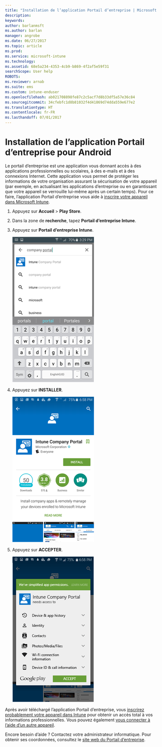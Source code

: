 ```yaml
---
title: "Installation de l’application Portail d’entreprise | Microsoft Docs"
description: 
keywords: 
author: barlanmsft
ms.author: barlan
manager: angrobe
ms.date: 06/27/2017
ms.topic: article
ms.prod: 
ms.service: microsoft-intune
ms.technology: 
ms.assetid: 68e5a234-4353-4cb9-b869-4f2af5e59f31
searchScope: User help
ROBOTS: 
ms.reviewer: arnab
ms.suite: ems
ms.custom: intune-enduser
ms.openlocfilehash: ab021708898fe87c2c5acf7d8b33df5a57e36c84
ms.sourcegitcommit: 34cfebfc1d8b81032f4d41869d74dda559e677e2
ms.translationtype: HT
ms.contentlocale: fr-FR
ms.lasthandoff: 07/01/2017
---
```

# <a name="install-the-company-portal-app-for-android"></a>Installation de l’application Portail d’entreprise pour Android

Le portail d’entreprise est une application vous donnant accès à des applications professionnelles ou scolaires, à des e-mails et à des connexions Internet. Cette application vous permet de protéger les informations de votre organisation assurant la sécurisation de votre appareil (par exemple, en actualisant les applications d’entreprise ou en garantissant que votre appareil se verrouille lui-même après un certain temps). Pour ce faire, l’application Portail d’entreprise vous aide à [inscrire votre appareil dans Microsoft Intune](what-happens-if-you-install-the-company-portal-app-and-enroll-your-device-in-intune-android.md).

1.  Appuyez sur **Accueil** > **Play Store**.

2.  Dans la zone de **recherche**, tapez **Portail d’entreprise Intune**.

3.  Appuyez sur **Portail d’entreprise Intune**.

    ![android-search-company-portal](./media/and-cpinstall-1-search-cp.png)

4.  Appuyez sur **INSTALLER**.

    ![android-install-company-portal](./media/and-cpinstall-2-install.png)

5.  Appuyez sur **ACCEPTER**.

    ![android-accept-company-portal-terms](./media/and-cpinstall-3-cp-accept.png)

Après avoir téléchargé l’application Portail d’entreprise, vous [inscrirez probablement votre appareil dans Intune](enroll-your-device-in-Intune-android.md) pour obtenir un accès total à vos informations professionnelles. Vous pouvez également [vous connecter à l’aide d’un autre appareil](https://docs.microsoft.com/intune-user-help/sign-in-to-the-company-portal#signing-in-from-another-device).

Encore besoin d’aide ? Contactez votre administrateur informatique. Pour obtenir ses coordonnées, consultez le [site web du Portail d’entreprise](http://portal.manage.microsoft.com).
